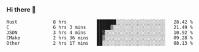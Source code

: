 ### Hi there 👋

<!--
**WShiBin/WShiBin** is a ✨ _special_ ✨ repository because its `README.md` (this file) appears on your GitHub profile.

Here are some ideas to get you started:

- 🔭 I’m currently working on ...
- 🌱 I’m currently learning ...
- 👯 I’m looking to collaborate on ...
- 🤔 I’m looking for help with ...
- 💬 Ask me about ...
- 📫 How to reach me: ...
- 😄 Pronouns: ...
- ⚡ Fun fact: ...
-->

<!--START_SECTION:waka-->

```text
Rust             8 hrs           ███████░░░░░░░░░░░░░░░░░░   28.42 %
C                6 hrs 3 mins    █████▒░░░░░░░░░░░░░░░░░░░   21.49 %
JSON             3 hrs 4 mins    ██▓░░░░░░░░░░░░░░░░░░░░░░   10.92 %
CMake            2 hrs 36 mins   ██▒░░░░░░░░░░░░░░░░░░░░░░   09.28 %
Other            2 hrs 17 mins   ██░░░░░░░░░░░░░░░░░░░░░░░   08.13 %
```

<!--END_SECTION:waka-->
